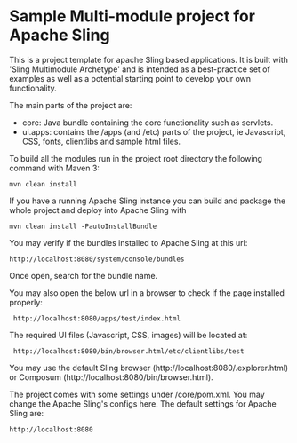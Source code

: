 # Sample Multi-module project for Apache Sling

This is a project template for apache Sling based applications. It is built with 'Sling Multimodule Archetype' and is intended as a best-practice set of examples as well as a potential starting point to develop your own functionality.


The main parts of the project are:

* core: Java bundle containing the core functionality such as servlets.
* ui.apps: contains the /apps (and /etc) parts of the project, ie Javascript, CSS, fonts, clientlibs and sample html files.


To build all the modules run in the project root directory the following command with Maven 3:

    mvn clean install

If you have a running Apache Sling instance you can build and package the whole project and deploy into Apache Sling with  

    mvn clean install -PautoInstallBundle
    

You may verify if the bundles installed to Apache Sling at this url:  

    http://localhost:8080/system/console/bundles

Once open, search for the bundle name. 

You may also open the below url in a browser to check if the page installed properly:
     
     http://localhost:8080/apps/test/index.html
     
The required UI files (Javascript, CSS, images) will be located at:

     http://localhost:8080/bin/browser.html/etc/clientlibs/test
     
You may use the default Sling browser (http://localhost:8080/.explorer.html) or Composum (http://localhost:8080/bin/browser.html).



The project comes with some settings under /core/pom.xml. You may change the Apache Sling's configs here. The default settings for Apache Sling are:

    http://localhost:8080
